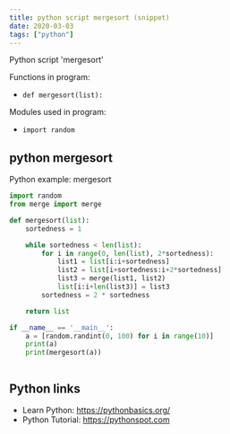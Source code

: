 ```yaml
---
title: python script mergesort (snippet)
date: 2020-03-03
tags: ["python"]
---
```

Python script 'mergesort'

Functions in program: 
* `def mergesort(list):`

Modules used in program: 
* `import random`

## python mergesort

Python example: mergesort

```python
import random
from merge import merge

def mergesort(list):
    sortedness = 1

    while sortedness < len(list):
        for i in range(0, len(list), 2*sortedness):
            list1 = list[i:i+sortedness]
            list2 = list[i+sortedness:i+2*sortedness]
            list3 = merge(list1, list2)
            list[i:i+len(list3)] = list3
        sortedness = 2 * sortedness

    return list

if __name__ == '__main__':
    a = [random.randint(0, 100) for i in range(10)]
    print(a)
    print(mergesort(a))



```

## Python links

- Learn Python: https://pythonbasics.org/
- Python Tutorial: https://pythonspot.com
